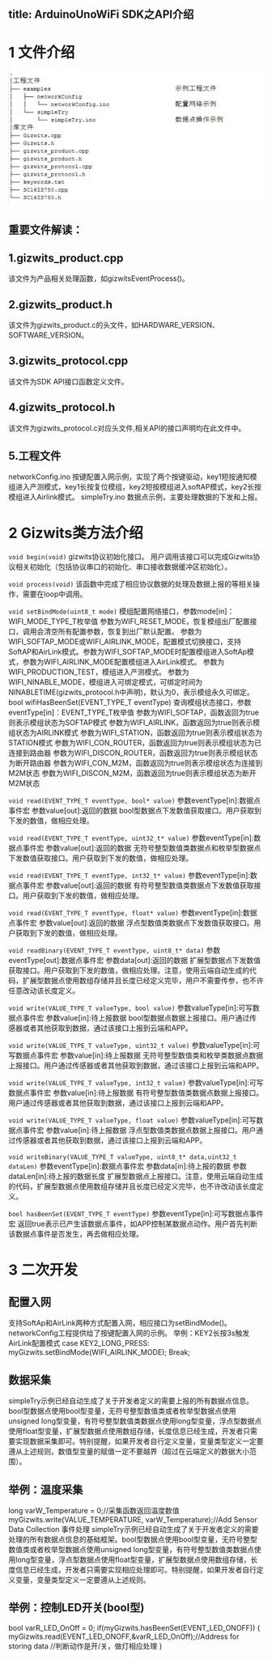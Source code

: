 title: ArduinoUnoWiFi SDK之API介绍
----


# 1 文件介绍

![Alt text](/assets/zh-cn/deviceDev/ArduinoUNO/SDK/1486537812364.png)

## 重要文件解读：
## 1.gizwits_product.cpp
该文件为产品相关处理函数，如gizwitsEventProcess()。

## 2.gizwits_product.h
该文件为gizwits_product.c的头文件，如HARDWARE_VERSION、SOFTWARE_VERSION。

## 3.gizwits_protocol.cpp
该文件为SDK API接口函数定义文件。

## 4.gizwits_protocol.h
该文件为gizwits_protocol.c对应头文件,相关API的接口声明均在此文件中。

## 5.工程文件
networkConfig.ino
按键配置入网示例，实现了两个按键驱动，key1短按通知模组进入产测模式，key1长按复位模组，key2短按模组进入softAP模式，key2长按模组进入Airlink模式。
simpleTry.ino
数据点示例，主要处理数据的下发和上报。

# 2 Gizwits类方法介绍
`void begin(void)`
gizwits协议初始化接口。
用户调用该接口可以完成Gizwits协议相关初始化（包括协议串口的初始化、串口接收数据缓冲区初始化）。

`void process(void)`
该函数中完成了相应协议数据的处理及数据上报的等相关操作，需要在loop中调用。

`void setBindMode(uint8_t mode)`
模组配置网络接口，参数mode[in]：WIFI_MODE_TYPE_T枚举值
参数为WIFI_RESET_MODE，恢复模组出厂配置接口，调用会清空所有配置参数，恢复到出厂默认配置。
参数为WIFI_SOFTAP_MODE或WIFI_AIRLINK_MODE，配置模式切换接口，支持SoftAP和AirLink模式。参数为WIFI_SOFTAP_MODE时配置模组进入SoftAp模式，参数为WIFI_AIRLINK_MODE配置模组进入AirLink模式。
参数为WIFI_PRODUCTION_TEST，模组进入产测模式。
参数为WIFI_NINABLE_MODE，模组进入可绑定模式，可绑定时间为NINABLETIME(gizwits_protocol.h中声明)，默认为0，表示模组永久可绑定。
bool wifiHasBeenSet(EVENT_TYPE_T eventType)
查询模组状态接口，参数eventType[in]：EVENT_TYPE_T枚举值
参数为WIFI_SOFTAP，函数返回为true则表示模组状态为SOFTAP模式
参数为WIFI_AIRLINK，函数返回为true则表示模组状态为AIRLINK模式
参数为WIFI_STATION，函数返回为true则表示模组状态为STATION模式
参数为WIFI_CON_ROUTER，函数返回为true则表示模组状态为已连接到路由器
参数为WIFI_DISCON_ROUTER，函数返回为true则表示模组状态为断开路由器
参数为WIFI_CON_M2M，函数返回为true则表示模组状态为连接到M2M状态
参数为WIFI_DISCON_M2M，函数返回为true则表示模组状态为断开M2M状态

`void read(EVENT_TYPE_T eventType, bool* value)`
参数eventType[in]:数据点事件宏
参数value[out]:返回的数据
bool型数据点下发数值获取接口。用户获取到下发的数值，做相应处理。


`void read(EVENT_TYPE_T eventType, uint32_t* value)`
参数eventType[in]:数据点事件宏
参数value[out]:返回的数据
无符号整型数值类数据点和枚举型数据点下发数值获取接口。用户获取到下发的数值，做相应处理。

`void read(EVENT_TYPE_T eventType, int32_t* value)`
参数eventType[in]:数据点事件宏
参数value[out]:返回的数据
有符号整型数值类数据点下发数值获取接口。用户获取到下发的数值，做相应处理。

`void read(EVENT_TYPE_T eventType, float* value)`
参数eventType[in]:数据点事件宏
参数value[out]:返回的数据
浮点型数值类数据点下发数值获取接口。用户获取到下发的数值，做相应处理。

`void readBinary(EVENT_TYPE_T eventType, uint8_t* data)`
参数eventType[out]:数据点事件宏
参数data[out]:返回的数据
扩展型数据点下发数值获取接口。用户获取到下发的数值，做相应处理。注意，使用云端自动生成的代码，扩展型数据点使用数组存储并且长度已经定义完毕，用户不需要传参，也不许任意改动该长度定义。

`void write(VALUE_TYPE_T valueType, bool value)`
参数valueType[in]:可写数据点事件宏
参数value[in]:待上报数据
bool型数据点数据上报接口。用户通过传感器或者其他获取到数据，通过该接口上报到云端和APP。

`void write(VALUE_TYPE_T valueType, uint32_t value)`
参数valueType[in]:可写数据点事件宏
参数value[in]:待上报数据
无符号整型数值类和枚举类数据点数据上报接口。用户通过传感器或者其他获取到数据，通过该接口上报到云端和APP。

`void write(VALUE_TYPE_T valueType, int32_t value)`
参数valueType[in]:可写数据点事件宏
参数value[in]:待上报数据
有符号整型数值类数据点数据上报接口。用户通过传感器或者其他获取到数据，通过该接口上报到云端和APP。

`void write(VALUE_TYPE_T valueType, float value)`
参数valueType[in]:可写数据点事件宏
参数value[in]:待上报数据
浮点型数值类数据点数据上报接口。用户通过传感器或者其他获取到数据，通过该接口上报到云端和APP。

`void writeBinary(VALUE_TYPE_T valueType, uint8_t* data,uint32_t dataLen)`
参数eventType[in]:数据点事件宏
参数data[in]:待上报的数据
参数dataLen[in]:待上报的数据长度
扩展型数据点上报接口。注意，使用云端自动生成的代码，扩展型数据点使用数组存储并且长度已经定义完毕，也不许改动该长度定义。

`bool hasBeenSet(EVENT_TYPE_T eventType)`
参数eventType[in]:可写数据点事件宏
返回true表示已产生该数据点事件，如APP控制某数据点动作。用户首先判断该数据点事件是否发生，再去做相应处理。


# 3 二次开发
## 配置入网
支持SoftAp和AirLink两种方式配置入网，相应接口为setBindMode()。networkConfig工程提供给了按键配置入网的示例。
举例：KEY2长按3s触发AirLink配置模式
case KEY2_LONG_PRESS:
myGizwits.setBindMode(WIFI_AIRLINK_MODE);
Break;

## 数据采集
simpleTry示例已经自动生成了关于开发者定义的需要上报的所有数据点信息。bool型数据点使用bool型变量，无符号整型数值类或者枚举型数据点使用unsigned long型变量，有符号整型数值类数据点使用long型变量，浮点型数据点使用float型变量，扩展型数据点使用数组存储，长度信息已经生成，开发者只需要实现数据采集即可。特别提醒，如果开发者自行定义变量，变量类型定义一定要遵从上述规则，数值型变量的赋值一定不要越界（超过在云端定义的数据大小范围）。

## 举例：温度采集
long varW_Temperature = 0;//采集函数返回温度数值
myGizwits.write(VALUE_TEMPERATURE, varW_Temperature);//Add Sensor Data Collection
事件处理
simpleTry示例已经自动生成了关于开发者定义的需要处理的所有数据点信息的基础框架。bool型数据点使用bool型变量，无符号整型数值类或者枚举型数据点使用unsigned long型变量，有符号整型数值类数据点使用long型变量，浮点型数据点使用float型变量，扩展型数据点使用数组存储，长度信息已经生成，开发者只需要实现相应处理即可。特别提醒，如果开发者自行定义变量，变量类型定义一定要遵从上述规则。

## 举例：控制LED开关(bool型)
bool varR_LED_OnOff = 0;
if(myGizwits.hasBeenSet(EVENT_LED_ONOFF))
{
    myGizwits.read(EVENT_LED_ONOFF,&varR_LED_OnOff);//Address for storing data 
//判断动作是开/关，做灯相应处理
}
